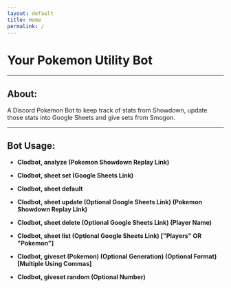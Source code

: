 ```yaml
---
layout: default
title: Home
permalink: /
---
```


# Your Pokemon Utility Bot

<hr class="line">

## About:

A Discord Pokemon Bot to keep track of stats from Showdown, update those stats into Google Sheets and give sets from Smogon.

<hr class="line">

## Bot Usage:

- **Clodbot, analyze (Pokemon Showdown Replay Link)**

- **Clodbot, sheet set (Google Sheets Link)**

- **Clodbot, sheet default**

- **Clodbot, sheet update (Optional Google Sheets Link) (Pokemon Showdown Replay Link)**

- **Clodbot, sheet delete (Optional Google Sheets Link) (Player Name)**

- **Clodbot, sheet list (Optional Google Sheets Link) ["Players" OR "Pokemon"]**

- **Clodbot, giveset (Pokemon) (Optional Generation) (Optional Format) [Multiple Using Commas]**

- **Clodbot, giveset random (Optional Number)**
